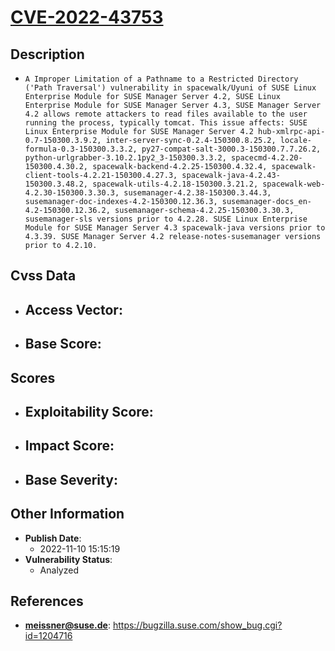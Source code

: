 
# [CVE-2022-43753](https://bugzilla.suse.com/show_bug.cgi?id=1204716)

## Description

- `A Improper Limitation of a Pathname to a Restricted Directory ('Path Traversal') vulnerability in spacewalk/Uyuni of SUSE Linux Enterprise Module for SUSE Manager Server 4.2, SUSE Linux Enterprise Module for SUSE Manager Server 4.3, SUSE Manager Server 4.2 allows remote attackers to read files available to the user running the process, typically tomcat. This issue affects: SUSE Linux Enterprise Module for SUSE Manager Server 4.2 hub-xmlrpc-api-0.7-150300.3.9.2, inter-server-sync-0.2.4-150300.8.25.2, locale-formula-0.3-150300.3.3.2, py27-compat-salt-3000.3-150300.7.7.26.2, python-urlgrabber-3.10.2.1py2_3-150300.3.3.2, spacecmd-4.2.20-150300.4.30.2, spacewalk-backend-4.2.25-150300.4.32.4, spacewalk-client-tools-4.2.21-150300.4.27.3, spacewalk-java-4.2.43-150300.3.48.2, spacewalk-utils-4.2.18-150300.3.21.2, spacewalk-web-4.2.30-150300.3.30.3, susemanager-4.2.38-150300.3.44.3, susemanager-doc-indexes-4.2-150300.12.36.3, susemanager-docs_en-4.2-150300.12.36.2, susemanager-schema-4.2.25-150300.3.30.3, susemanager-sls versions prior to 4.2.28. SUSE Linux Enterprise Module for SUSE Manager Server 4.3 spacewalk-java versions prior to 4.3.39. SUSE Manager Server 4.2 release-notes-susemanager versions prior to 4.2.10.`

## Cvss Data

- **Access Vector**:
  - 
- **Base Score**:
  - 

## Scores

- **Exploitability Score**:
  - 
- **Impact Score**:
  - 
- **Base Severity**:
  - 

## Other Information

- **Publish Date**:
  - 2022-11-10 15:15:19
- **Vulnerability Status**:
  - Analyzed

## References

- **meissner@suse.de**: https://bugzilla.suse.com/show_bug.cgi?id=1204716
